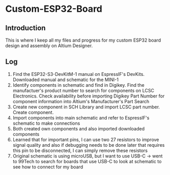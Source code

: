 # Custom-ESP32-Board

## Introduction
This is where I keep all my files and progress for my custom ESP32 board design and assembly on Altium Designer. 

## Log
1. Find the ESP32-S3-DevKitM-1 manual on EspressIF's DevKits. Downloaded manual and schematic for the MINI-1
2. Identify components in schematic and find in Digikey. Find the manufactuer's product number to search for components on LCSC Electronics. Check availability before importing Digikey Part Number for component information into Altium's Manufacturer's Part Search
3. Create new component in SCH Library and import LCSC part number. Create component.
4. Import components into main schematic and refer to EspressIF's schematic to make connections
5. Both created own components and also imported downloaded components
6. Learned that for important pins, I can use two 27 resistors to improve signal quality and also if debugging needs to be done later that requires this pin to be disconnected, I can simply remove these resistors
7. Original schematic is using microUSB, but I want to use USB-C -> went to 99Tech to search for boards that use USB-C to look at schematic to see how to connect for my board 
